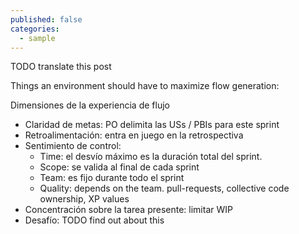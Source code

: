 ```yaml
---
published: false
categories:
  - sample
---
```

TODO translate this post

Things an environment should have to maximize flow generation:

Dimensiones de la experiencia de flujo

  * Claridad de metas: PO delimita las USs / PBIs para este sprint
  * Retroalimentación: entra en juego en la retrospectiva
  * Sentimiento de control:
    * Time: el desvío máximo es la duración total del sprint.
    * Scope: se valida al final de cada sprint 
    * Team: es fijo durante todo el sprint
    * Quality: depends on the team. pull-requests, collective code ownership, XP values
  * Concentración sobre la tarea presente: limitar WIP
  * Desafío: TODO find out about this
  
